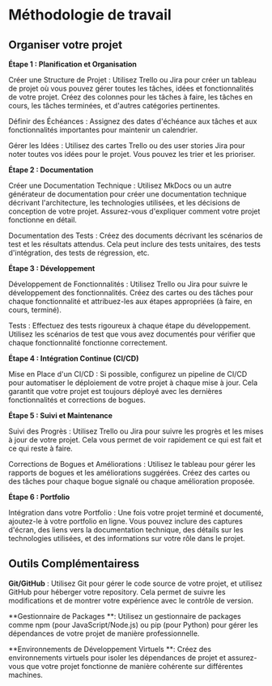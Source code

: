# Méthodologie de travail
## Organiser votre projet
**Étape 1 : Planification et Organisation**

Créer une Structure de Projet :
    Utilisez Trello ou Jira pour créer un tableau de projet où vous pouvez gérer toutes les tâches, idées et fonctionnalités de votre projet. Créez des colonnes pour les tâches à faire, les tâches en cours, les tâches terminées, et d'autres catégories pertinentes.

Définir des Échéances :
    Assignez des dates d'échéance aux tâches et aux fonctionnalités importantes pour maintenir un calendrier.

Gérer les Idées :
    Utilisez des cartes Trello ou des user stories Jira pour noter toutes vos idées pour le projet. Vous pouvez les trier et les prioriser.


**Étape 2 : Documentation**

Créer une Documentation Technique :
    Utilisez MkDocs ou un autre générateur de documentation pour créer une documentation technique décrivant l'architecture, les technologies utilisées, et les décisions de conception de votre projet. Assurez-vous d'expliquer comment votre projet fonctionne en détail.

Documentation des Tests :
    Créez des documents décrivant les scénarios de test et les résultats attendus. Cela peut inclure des tests unitaires, des tests d'intégration, des tests de régression, etc.

**Étape 3 : Développement**

Développement de Fonctionnalités :
    Utilisez Trello ou Jira pour suivre le développement des fonctionnalités. Créez des cartes ou des tâches pour chaque fonctionnalité et attribuez-les aux étapes appropriées (à faire, en cours, terminé).

Tests :
    Effectuez des tests rigoureux à chaque étape du développement. Utilisez les scénarios de test que vous avez documentés pour vérifier que chaque fonctionnalité fonctionne correctement.

**Étape 4 : Intégration Continue (CI/CD)**

Mise en Place d'un CI/CD :
    Si possible, configurez un pipeline de CI/CD pour automatiser le déploiement de votre projet à chaque mise à jour. Cela garantit que votre projet est toujours déployé avec les dernières fonctionnalités et corrections de bogues.

**Étape 5 : Suivi et Maintenance**

Suivi des Progrès :
    Utilisez Trello ou Jira pour suivre les progrès et les mises à jour de votre projet. Cela vous permet de voir rapidement ce qui est fait et ce qui reste à faire.

Corrections de Bogues et Améliorations :
    Utilisez le tableau pour gérer les rapports de bogues et les améliorations suggérées. Créez des cartes ou des tâches pour chaque bogue signalé ou chaque amélioration proposée.

**Étape 6 : Portfolio**

Intégration dans votre Portfolio :
    Une fois votre projet terminé et documenté, ajoutez-le à votre portfolio en ligne. Vous pouvez inclure des captures d'écran, des liens vers la documentation technique, des détails sur les technologies utilisées, et des informations sur votre rôle dans le projet.

## Outils Complémentairess

**Git/GitHub** : Utilisez Git pour gérer le code source de votre projet, et utilisez GitHub pour héberger votre repository. Cela permet de suivre les modifications et de montrer votre expérience avec le contrôle de version.

**Gestionnaire de Packages **: Utilisez un gestionnaire de packages comme npm (pour JavaScript/Node.js) ou pip (pour Python) pour gérer les dépendances de votre projet de manière professionnelle.

**Environnements de Développement Virtuels **: Créez des environnements virtuels pour isoler les dépendances de projet et assurez-vous que votre projet fonctionne de manière cohérente sur différentes machines.